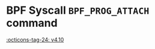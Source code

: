 # BPF Syscall `BPF_PROG_ATTACH` command

<!-- [FEATURE_TAG](BPF_PROG_ATTACH) -->
[:octicons-tag-24: v4.10](https://github.com/torvalds/linux/commit/f4324551489e8781d838f941b7aee4208e52e8bf)
<!-- [/FEATURE_TAG] -->

<!-- TODO -->
